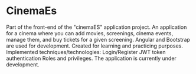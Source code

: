 # CinemaEs

Part of the front-end of the "cinemaES" application project.
An application for a cinema where you can add movies, screenings, cinema events, manage them, and buy tickets for a given screening.
Angular and Bootstrap are used for development.
Created for learning and practicing purposes.
Implemented techniques/technologies:
Login/Register
JWT token authentication
Roles and privileges.
The application is currently under development.



